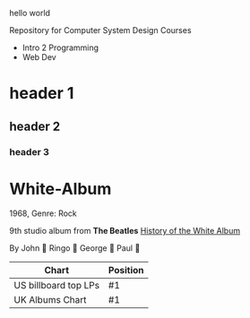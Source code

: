hello world 

Repository for Computer System Design Courses

- Intro 2 Programming 
- Web Dev 







# header 1 

## header 2 

### header 3 















# White-Album
1968, Genre: Rock 

9th studio album from **The Beatles** 
[History of the White Album](https://en.wikipedia.org/wiki/The_Beatles_(album)) 

By John 🎸 Ringo 🥁 George 🎸 Paul 🎤

| Chart | Position |
| ----------- | ----------- |
| US billboard top LPs | #1 |
| UK Albums Chart | #1      | 
